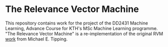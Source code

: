 # The Relevance Vector Machine

This repository contains work for the project of the DD2431 Machine Learning, Advance Course for KTH's MSc Machine Learning programme. "The Relevance Vector Machine" is a re-implementation of the original RVM [work](https://papers.nips.cc/paper/1719-the-relevance-vector-machine.pdf) from Michael E. Tipping.  
